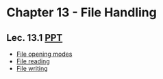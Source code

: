 # Chapter 13 - File Handling

## Lec. 13.1 [PPT](https://drive.google.com/file/d/1f0eV-_9aW6ByJZ3rSC7UCLJOBHwiCQEg/view?usp=sharing)
- [File opening modes](https://medium.com/@milankathiriya/file-handling-in-c-language-4e8ee69c3d53)
- [File reading](https://medium.com/@milankathiriya/file-handling-in-c-language-4e8ee69c3d53#:~:text=other_directory/data.txt-,Read%20a%20File,-To%20read%20a)
- [File writing](https://medium.com/@milankathiriya/file-handling-in-c-language-4e8ee69c3d53#:~:text=unnecessary%20memory%20consumption.-,Write%20into%20a%20File,-To%20write%20into)
